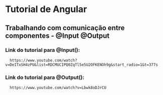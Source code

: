 # Tutorial de Angular 
## Trabalhando com comunicação entre componentes - @Input @Output

### Link do tutorial para @Input():
      https://www.youtube.com/watch?v=DeITxSH4zPU&list=RDCMUCIPQ0ZqTl5e5U2OFKENOh9g&start_radio=1&t=377s

### Link do tutorial para @Output():
      https://www.youtube.com/watch?v=Lbwk8oDJrCU